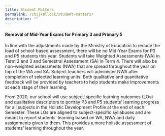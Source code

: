 ```yaml
---
title: Student Matters
permalink: /chijkellock/student-matters/
description: ""
---
```

<h4><strong>Removal of Mid-Year Exams for Primary 3 and Primary 5</strong></h4>
<p>In line with the adjustments made by the Ministry of Education to reduce the load of school-based assessment, there will be no Mid-Year Exams for P3 and P5 students this year. Students will take Weighted Assessments (WA) in Term 2 and 3 and Semestral Assessment (SA) in Term 4. There will also be non-weighted assessments (NWA) that are spread throughout the year on top of the WA and SA. Subject teachers will administer NWA after completion of selected learning units. Both qualitative and quantitative feedback will be provided by teachers to help students make improvements at each stage of their learning.</p>
<p>From 2020, our school will use subject-specific learning outcomes (LOs) and qualitative descriptors to portray P3 and P5 students&rsquo; learning progress for all subjects in the Holistic Development Profile at the end of each Semester. These LOs are aligned to subject-specific syllabuses and are meant to report students&rsquo; learning based on WA, NWA and daily assignments given to them. This provides a more holistic assessment of students&rsquo; learning throughout the year.</p>
